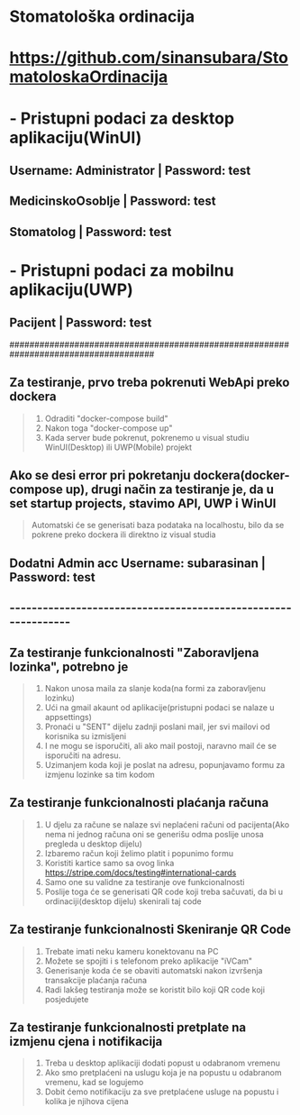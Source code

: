 # Stomatološka ordinacija
# https://github.com/sinansubara/StomatoloskaOrdinacija

# - Pristupni podaci za desktop aplikaciju(WinUI)
## Username: Administrator | Password: test
## MedicinskoOsoblje | Password: test
## Stomatolog | Password: test

# - Pristupni podaci za mobilnu aplikaciju(UWP)
## Pacijent | Password: test

#####################################################################################
## Za testiranje, prvo treba pokrenuti WebApi preko dockera
> 1. Odraditi "docker-compose build"
> 2. Nakon toga "docker-compose up"
> 3. Kada server bude pokrenut, pokrenemo u visual studiu WinUI(Desktop) ili UWP(Mobile) projekt

## Ako se desi error pri pokretanju dockera(docker-compose up), drugi način za testiranje je, da u set startup projects, stavimo API, UWP i WinUI
> Automatski će se generisati baza podataka na localhostu, bilo da se pokrene preko dockera ili direktno iz visual studia


## Dodatni Admin acc Username: subarasinan | Password: test
## --------------------------------------------------------------

## Za testiranje funkcionalnosti "Zaboravljena lozinka", potrebno je
> 1. Nakon unosa maila za slanje koda(na formi za zaboravljenu lozinku)
> 2. Ući na gmail akaunt od aplikacije(pristupni podaci se nalaze u appsettings)
> 3. Pronaći u "SENT" dijelu zadnji poslani mail, jer svi mailovi od korisnika su izmisljeni
> 3. I ne mogu se isporučiti, ali ako mail postoji, naravno mail će se isporučiti na adresu.
> 4. Uzimanjem koda koji je poslat na adresu, popunjavamo formu za izmjenu lozinke sa tim kodom

## Za testiranje funkcionalnosti plaćanja računa
> 1. U djelu za račune se nalaze svi neplaćeni računi od pacijenta(Ako nema ni jednog računa oni se generišu odma poslije unosa pregleda u desktop dijelu)
> 2. Izbaremo račun koji želimo platit i popunimo formu
> 3. Koristiti kartice samo sa ovog linka https://stripe.com/docs/testing#international-cards
> 3. Samo one su validne za testiranje ove funkcionalnosti
> 4. Poslije toga će se generisati QR code koji treba sačuvati, da bi u ordinaciji(desktop dijelu) skenirali taj code

## Za testiranje funkcionalnosti Skeniranje QR Code
> 1. Trebate imati neku kameru konektovanu na PC
> 1. Možete se spojiti i s telefonom preko aplikacije "iVCam"
> 2. Generisanje koda će se obaviti automatski nakon izvršenja transakcije plaćanja računa
> 3. Radi lakšeg testiranja može se koristit bilo koji QR code koji posjedujete

## Za testiranje funkcionalnosti pretplate na izmjenu cjena i notifikacija
> 1. Treba u desktop aplikaciji dodati popust u odabranom vremenu
> 2. Ako smo pretplaćeni na uslugu koja je na popustu u odabranom vremenu, kad se logujemo
> 2. Dobit ćemo notifikaciju za sve pretplaćene usluge na popustu i kolika je njihova cijena
